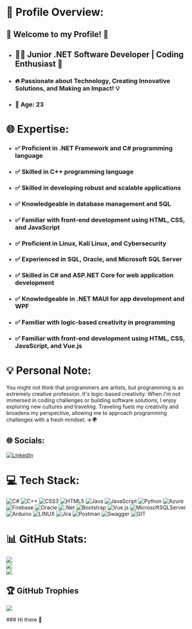 # 💫 Profile Overview:
## 🌟 Welcome to my Profile! 🌟

- <h2>👨‍💻 Junior .NET Software Developer | Coding Enthusiast 🚀</h2>
- <h3>🔥 Passionate about Technology, Creating Innovative Solutions, and Making an Impact! 💡</h3>
- <h3>🎂 Age: 23</h3>

# 🌐 Expertise:
- <h3>✅ Proficient in .NET Framework and C# programming language</h3>
- <h3>✅ Skilled in C++ programming language</h3>
- <h3>✅ Skilled in developing robust and scalable applications</h3>
- <h3>✅ Knowledgeable in database management and SQL</h3>
- <h3>✅ Familiar with front-end development using HTML, CSS, and JavaScript</h3>
- <h3>✅ Proficient in Linux, Kali Linux, and Cybersecurity</h3>
- <h3>✅ Experienced in SQL, Oracle, and Microsoft SQL Server</h3>
- <h3>✅ Skilled in C# and ASP.NET Core for web application development</h3>
- <h3>✅ Knowledgeable in .NET MAUI for app development and WPF</h3>
- <h3>✅ Familiar with logic-based creativity in programming</h3>
- <h3>✅ Familiar with front-end development using HTML, CSS, JavaScript, and Vue.js</h3>

# 💡 Personal Note:
You might not think that programmers are artists, but programming is an extremely creative profession. It's logic-based creativity. When I'm not immersed in coding challenges or building software solutions, I enjoy exploring new cultures and traveling. Traveling fuels my creativity and broadens my perspective, allowing me to approach programming challenges with a fresh mindset. ✈️🌍

## 🌐 Socials:
[![LinkedIn](https://img.shields.io/badge/LinkedIn-%230077B5.svg?logo=linkedin&logoColor=white)](https://linkedin.com/in/https://www.linkedin.com/in/yassine-amzil-914562222/) 

# 💻 Tech Stack:
![C#](https://img.shields.io/badge/c%23-%23239120.svg?style=flat&logo=c-sharp&logoColor=white) ![C++](https://img.shields.io/badge/c++-%2300599C.svg?style=flat&logo=c%2B%2B&logoColor=white) ![CSS3](https://img.shields.io/badge/css3-%231572B6.svg?style=flat&logo=css3&logoColor=white) ![HTML5](https://img.shields.io/badge/html5-%23E34F26.svg?style=flat&logo=html5&logoColor=white) ![Java](https://img.shields.io/badge/java-%23ED8B00.svg?style=flat&logo=java&logoColor=white) ![JavaScript](https://img.shields.io/badge/javascript-%23323330.svg?style=flat&logo=javascript&logoColor=%23F7DF1E) ![Python](https://img.shields.io/badge/python-3670A0?style=flat&logo=python&logoColor=ffdd54) ![Azure](https://img.shields.io/badge/azure-%230072C6.svg?style=flat&logo=azure-devops&logoColor=white) ![Firebase](https://img.shields.io/badge/firebase-%23039BE5.svg?style=flat&logo=firebase) ![Oracle](https://img.shields.io/badge/Oracle-F80000?style=flat&logo=oracle&logoColor=white) ![.Net](https://img.shields.io/badge/.NET-5C2D91?style=flat&logo=.net&logoColor=white) ![Bootstrap](https://img.shields.io/badge/bootstrap-%23563D7C.svg?style=flat&logo=bootstrap&logoColor=white) ![Vue.js](https://img.shields.io/badge/vuejs-%2335495e.svg?style=flat&logo=vuedotjs&logoColor=%234FC08D) ![MicrosoftSQLServer](https://img.shields.io/badge/Microsoft%20SQL%20Sever-CC2927?style=flat&logo=microsoft%20sql%20server&logoColor=white) ![Arduino](https://img.shields.io/badge/-Arduino-00979D?style=flat&logo=Arduino&logoColor=white) ![LINUX](https://img.shields.io/badge/Linux-FCC624?style=flat&logo=linux&logoColor=black) ![Jira](https://img.shields.io/badge/jira-%230A0FFF.svg?style=flat&logo=jira&logoColor=white) ![Postman](https://img.shields.io/badge/Postman-FF6C37?style=flat&logo=postman&logoColor=white) ![Swagger](https://img.shields.io/badge/-Swagger-%23Clojure?style=flat&logo=swagger&logoColor=white) ![GIT](https://img.shields.io/badge/Git-fc6d26?style=flat&logo=git&logoColor=white)
# 📊 GitHub Stats:
![](https://github-readme-stats.vercel.app/api?username=YA-Amzil&theme=radical&hide_border=false&include_all_commits=true&count_private=true)<br/>
![](https://github-readme-streak-stats.herokuapp.com/?user=YA-Amzil&theme=radical&hide_border=false)<br/>
![](https://github-readme-stats.vercel.app/api/top-langs/?username=YA-Amzil&theme=radical&hide_border=false&include_all_commits=true&count_private=true&layout=compact)

## 🏆 GitHub Trophies
![](https://github-profile-trophy.vercel.app/?username=YA-Amzil&theme=radical&no-frame=false&no-bg=false&margin-w=4)

<!-- Proudly created with GPRM ( https://gprm.itsvg.in ) -->### Hi there 👋

<!--
**YA-Amzil/YA-Amzil** is a ✨ _special_ ✨ repository because its `README.md` (this file) appears on your GitHub profile.

Here are some ideas to get you started:

- 🔭 I’m currently working on ...
- 🌱 I’m currently learning ...
- 👯 I’m looking to collaborate on ...
- 🤔 I’m looking for help with ...
- 💬 Ask me about ...
- 📫 How to reach me: ...
- 😄 Pronouns: ...
- ⚡ Fun fact: ...
-->

